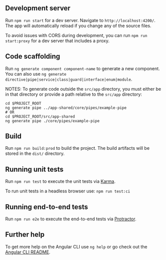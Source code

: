 
## Development server

Run `npm run start` for a dev server. Navigate to `http://localhost:4200/`. The app will automatically reload if you change any of the source files.

To avoid issues with CORS during development, you can run `npm run start:proxy` for a dev server that includes a proxy.


## Code scaffolding

Run `ng generate component component-name` to generate a new component. You can also use `ng generate directive|pipe|service|class|guard|interface|enum|module`.

NOTES: To generate code outside the `src/app` directory,  you must either be in that directory or provide a path relative to the `src/app` directory:

    cd $PROJECT_ROOT
    ng generate pipe ../app-shared/core/pipes/example-pipe
    # OR
    cd $PROJECT_ROOT/src/app-shared
    ng generate pipe ./core/pipes/example-pipe


## Build

Run `npm run build:prod` to build the project. The build artifacts will be stored in the `dist/` directory.


## Running unit tests

Run `npm run test` to execute the unit tests via [Karma](https://karma-runner.github.io).

To run unit tests in a headless browser use: `npm run test:ci`


## Running end-to-end tests

Run `npm run e2e` to execute the end-to-end tests via [Protractor](http://www.protractortest.org/).


## Further help

To get more help on the Angular CLI use `ng help` or go check out the [Angular CLI README](https://github.com/angular/angular-cli/blob/master/README.md).
